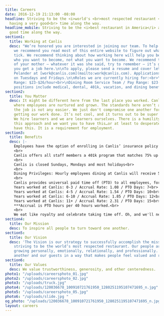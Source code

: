 ```yaml
---
title: Careers
date: 2016-12-19 21:13:00 -08:00
headline: Striving to be the <i>world's <br>most respected restaurant </i> <br> and
  having a very good<br> time along the way.
headline_mobile: Striving to be the <i>best restaurant in America</i> and have a damn
  good time along the way.
section1:
  title: Working at Canlis
  desc: "We’re honored you are interested in joining our team. To help that process,
    we recommend you read most of this entire website to figure out what makes us
    tick. We recommend thinking about how working here will help you become more of
    who you want to become, not what you want to become. We recommend taking the advice
    of your mother — whatever it was she said, try to remember — it’s going to help
    you get a job here.\n\nTo apply, please send a resume and cover letter to Andy
    Pelander at [work@canlis.com](mailto:work@canlis.com). Applications are reviewed
    on Tuesdays and Fridays.\n\nRoles we are currently hiring for:<br>\nCooks / Pay
    Range: $23-$26/hour<br>\nDining Room Service Team / Pay Range: $23-$50/hour<br>\nAll
    positions include medical, dental, 401k, vacation, and dining benefits. "
section2:
  title: You Matter
  desc: It might be different here from the last place you worked. Canlis is a place
    where employees are nurtured and grown. The standards here aren’t any lower and
    the job is not any easier. We just don't compromise one another for the sake of
    getting our work done. It’s not cool, and it turns out to be super counterproductive.
    We hire learners and we are learners ourselves. There is a humility inherent to
    this approach and we want you to have this…or at least to desperately want to
    have this. It is a requirement for employment.
section3:
  title: Benefits
  desc: |-
    Employees have the option of enrolling in Canlis’ insurance policy after working for 60 days, at least 30 hours a week. Canlis offers medical, vision, dental, and life insurance. The cost of insurance is covered 75% by Canlis for the employee, 75% covered for any dependents, and 0% covered for spouses. <br>
    <br>
    Canlis offers all staff members a 401k program that matches 75% up to 8% of your pay. This is awesome. Ask around.<br>
    <br>
    Canlis is closed Sundays, Mondays and most holidays<br>
    <br>
    Dining Privileges: Hourly employees dining at Canlis will receive 50% off all food and non-alcoholic beverages, starting as soon as they are hired. Additionally, after working at Canlis for at least 6 months - all employees receive a “dinner for two” (not including any alcohol ordered) continuing education credit each calendar year to dine at the restaurant. The dinner for two credit may not be carried over into the subsequent calendar year. Both the discount and the credit cannot be used on Friday/Saturday or the month of December.<br>
    <br>
    Canlis provides universal paid time off (PTO) to all employees, for use as paid vacation leave, sick leave, or safe leave. The Canlis PTO Policy is below:<br>
    Years worked at Canlis: 0-3 / Accrual Rate: 1.08 / PTO Days: 7<br>
    Years worked at Canlis: 4-5 / Accrual Rate: 1.54 / PTO Days: 10<br>
    Years worked at Canlis: 6-10 / Accrual Rate: 1.85 / PTO Days: 12<br>
    Years worked at Canlis: 11+ / Accrual Rate: 2.31 / PTO Days: 15<br>
    ***Accrual is PTO hours per 40 hours worked.<br>
    <br>
    We eat like royalty and celebrate taking time off. Oh, and we'll never serve brunch.
section4:
  title: Our Mission
  desc: To inspire all people to turn toward one another.
section5:
  title: Our Vision
  desc: 'The Vision is our strategy to successfully accomplish the mission: We are
    striving to be the world’s most respected restaurant. Our people are flourishing,
    growing personally, emotionally, relationally, and professionally. We serve one
    another and our guests in a way that makes people feel valued and restored.'
section6:
  title: Our Values
  desc: We value trustworthiness, generosity, and other centeredness.
photo1: "/uploads/careersphoto_01.jpg"
photo2: "/uploads/careersphoto_02.jpg"
photo3: "/uploads/truck.jpg"
photo4: "/uploads/120036678_100910721761950_1280251195107471695_n.jpg"
photo5: "/uploads/careersphoto_05.jpg"
photo6: "/uploads/slide.jpg "
og_photo: "/uploads/120036678_100910721761950_1280251195107471695_n.jpg"
layout: careers
---
```


